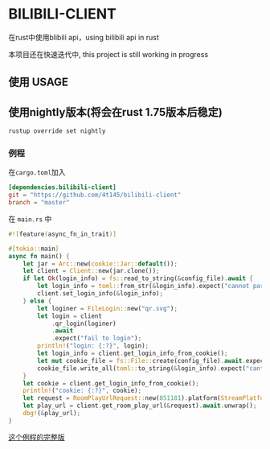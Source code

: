 # BILIBILI-CLIENT
在rust中使用blibili api，using bilibili api in rust

本项目还在快速迭代中, this project is still working in progress
## 使用 USAGE
## 使用nightly版本(将会在rust 1.75版本后稳定)
```bash
rustup override set nightly
```
### 例程
在`cargo.toml`加入
```toml
[dependencies.bilibili-client]
git = "https://github.com/4t145/bilibili-client"
branch = "master"
```

在 `main.rs` 中
```rust
#![feature(async_fn_in_trait)]

#[tokio::main]
async fn main() {
    let jar = Arc::new(cookie::Jar::default());
    let client = Client::new(jar.clone());
    if let Ok(login_info) = fs::read_to_string(&config_file).await {
        let login_info = toml::from_str(&login_info).expect("cannot parse cookie");
        client.set_login_info(&login_info);
    } else {
        let loginer = FileLogin::new("qr.svg");
        let login = client
            .qr_login(loginer)
            .await
            .expect("fail to login");
        println!("login: {:?}", login);
        let login_info = client.get_login_info_from_cookie();
        let mut cookie_file = fs::File::create(config_file).await.expect("fail to save");
        cookie_file.write_all(toml::to_string(&login_info).expect("cant save cookie as toml file").as_bytes()).await.expect("fail to write cookie to file");
    }
    let cookie = client.get_login_info_from_cookie();
    println!("cookie: {:?}", cookie);
    let request = RoomPlayUrlRequest::new(851181).platform(StreamPlatform::H5).qn(StreamQuality::BlueLight);
    let play_url = client.get_room_play_url(&request).await.unwrap();
    dbg!(&play_url);
}

```
[这个例程的完整版](./examples/reqwest-client/main.rs)